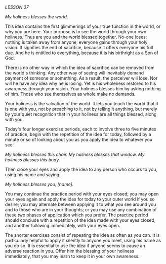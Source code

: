 *LESSON 37*

*My holiness blesses the world.*

This idea contains the first glimmerings of your true function in the world, or why you are here. Your purpose is to see the world through your own holiness. Thus are you and the world blessed together. No-one loses; nothing is taken away from anyone; everyone gains through your holy vision. It signifies the end of sacrifice, because it offers everyone his full due. And he is entitled to everything, because it is his birthright as a Son of God.

There is no other way in which the idea of sacrifice can be removed from the world's thinking. Any other way of seeing will inevitably demand payment of someone or something. As a result, the perceiver will lose. Nor will he have any idea why he is losing. Yet is his wholeness restored to his awareness through your vision. Your holiness blesses him by asking nothing of him. Those who see themselves as whole make no demands.

Your holiness is the salvation of the world. It lets you teach the world that it is one with you, not by preaching to it, not by telling it anything, but merely by your quiet recognition that in your holiness are all things blessed, along with you.

Today's four longer exercise periods, each to involve three to five minutes of practice, begin with the repetition of the idea for today, followed by a minute or so of looking about you as you apply the idea to whatever you see:

_My holiness blesses this chair._
_My holiness blesses that window._
_My holiness blesses this body._

Then close your eyes and apply the idea to any person who occurs to you, using his name and saying:

_My holiness blesses you, [name]._

You may continue the practice period with your eyes closed; you may open your eyes again and apply the idea for today to your outer world if you so desire; you may alternate between applying it to what you see around you and to those who are in your thoughts; or you may use any combination of these two phases of application which you prefer. The practice period should conclude with a repetition of the idea made with your eyes closed, and another following immediately, with your eyes open.

The shorter exercises consist of repeating the idea as often as you can. It is particularly helpful to apply it silently to anyone you meet, using his name as you do so. It is essential to use the idea if anyone seems to cause an adverse reaction in you. Offer him the blessing of your holiness immediately, that you may learn to keep it in your own awareness.